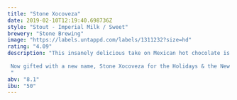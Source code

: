 ```yaml
---
title: "Stone Xocoveza"
date: 2019-02-10T12:19:40.698736Z
style: "Stout - Imperial Milk / Sweet"
brewery: "Stone Brewing"
image: "https://labels.untappd.com/labels/1311232?size=hd"
rating: "4.09"
description: "This insanely delicious take on Mexican hot chocolate is crafted with cocoa, coffee, pasilla peppers, vanilla, cinnamon and nutmeg. First brewed in 2014 with San Diego homebrewer Chris Banker after his recipe was named the winner of our annual homebrew competition, it quickly became a cross-country sensation as craft beer media and fans cheered for Stone Xocoveza…and clamored for more. We too loved this beer, so of course we caroled ¡Claro que sí!  Now gifted with a new name, Stone Xocoveza for the Holidays & the New Year has joined our eminent lineup of special releases. We’re releasing it just in time for that time of the year when the joyous spirit of giving is in the air and good behavior is generously rewarded. "
abv: "8.1"
ibu: "50"
---
```

